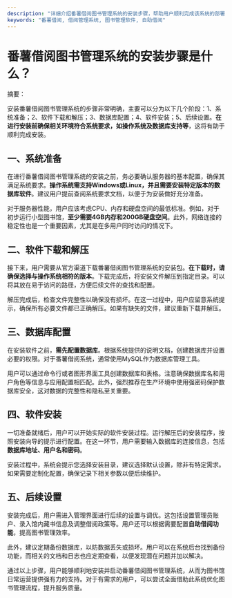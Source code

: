 ```yaml
---
description: "详细介绍番薯借阅图书管理系统的安装步骤，帮助用户顺利完成该系统的部署与使用。"
keywords: "番薯借阅, 借阅管理系统, 图书管理软件, 自助借阅"
---
```

# 番薯借阅图书管理系统的安装步骤是什么？

摘要：

安装番薯借阅图书管理系统的步骤非常明确，主要可以分为以下几个阶段：1、系统准备；2、软件下载和解压；3、数据库配置；4、软件安装；5、后续设置。**在进行安装前确保相关环境符合系统要求，如操作系统及数据库支持等**，这将有助于顺利完成安装。

## 一、系统准备

在进行番薯借阅图书管理系统的安装之前，务必要确认服务器的基本配置，确保其满足系统要求。**操作系统需支持Windows或Linux，并且需要安装特定版本的数据库软件**。建议用户提前查阅系统要求文档，以便于为安装做好充分准备。

对于服务器性能，用户应该考虑CPU、内存和硬盘空间的最低标准。例如，对于初步运行小型图书馆，**至少需要4GB内存和200GB硬盘空间**。此外，网络连接的稳定性也是一个重要因素，尤其是在多用户同时访问的情况下。

## 二、软件下载和解压

接下来，用户需要从官方渠道下载番薯借阅图书管理系统的安装包。**在下载时，请确保选择与操作系统相符的版本**。下载完成后，将安装文件解压到指定目录。可以将其放在易于访问的路径，方便后续文件的查找和配置。

解压完成后，检查文件完整性以确保没有损坏。在这一过程中，用户应留意系统提示，确保所有必要文件都已正确解压。如果有缺失的文件，建议重新下载并解压。

## 三、数据库配置

在安装软件之前，**需先配置数据库**。根据系统提供的说明文档，创建数据库并设置必要的权限。对于番薯借阅系统，通常使用MySQL作为数据库管理工具。

用户可以通过命令行或者图形界面工具创建数据库和表格。注意确保数据库名和用户角色等信息与应用配置相匹配。此外，强烈推荐在生产环境中使用强密码保护数据库安全，这对数据的完整性和隐私至关重要。

## 四、软件安装

一切准备就绪后，用户可以开始实际的软件安装过程。运行解压后的安装程序，按照安装向导的提示进行配置。在这一环节，用户需要输入数据库的连接信息，包括**数据库地址、用户名和密码**。

安装过程中，系统会提示您选择安装目录，建议选择默认设置，除非有特定需求。如果需要定制化配置，确保记录下相关参数以便后续维护。

## 五、后续设置

安装完成后，用户需进入管理界面进行后续的设置与调优。这包括设置管理员账户、录入馆内藏书信息及调整借阅政策等。用户还可以根据需要配置**自助借阅功能**，提高图书管理效率。

此外，建议定期备份数据库，以防数据丢失或损坏。用户可以在系统后台找到备份功能，而相关的文档和日志也应定期查看，以便发现潜在问题并加以解决。

通过以上步骤，用户能够顺利地安装并启动番薯借阅图书管理系统，从而为图书馆日常运营提供强有力的支持。对于有需求的用户，可以尝试全面借助此系统优化图书管理流程，提升服务质量。
